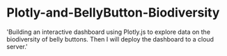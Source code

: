 # Plotly-and-BellyButton-Biodiversity
'Building an interactive dashboard using Plotly.js to explore data on the biodiversity of belly buttons. Then I will deploy the dashboard to a cloud server.'
